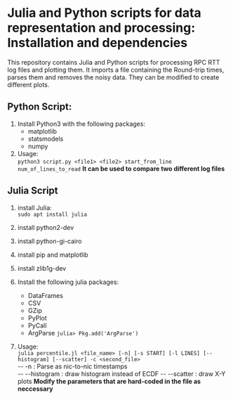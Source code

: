 # Julia and Python scripts for data representation and processing: Installation and dependencies

This repository contains Julia and Python scripts for processing RPC RTT log files and plotting them.
It imports a file containing the Round-trip times, parses them and removes the noisy data. They can be modified to create different plots.  

## Python Script:
1. Install Python3 with the following packages:
	- matplotlib
	- statsmodels
	- numpy
2. Usage:  
`python3 script.py <file1> <file2> start_from_line  num_of_lines_to_read`
**It can be used to compare two different log files**

## Julia Script

1. install Julia:  
`sudo apt install julia`

2. install python2-dev

3. install python-gi-cairo

4. install pip and matplotlib

5. install zlib1g-dev

6. Install the following julia packages:
    - DataFrames
	- CSV
    - GZip
    - PyPlot
    - PyCall
	- ArgParse
`julia> Pkg.add('ArgParse')`
7. Usage:  
`julia percentile.jl <file_name> [-n] [-s START] [-l LINES] [--histogram] [--scatter] -c <second_file> `  
-- -n : Parse as nic-to-nic timestamps  
-- --histogram : draw histogram instead of ECDF
-- --scatter : draw X-Y plots 
**Modify the parameters that are hard-coded in the file as neccessary**  
